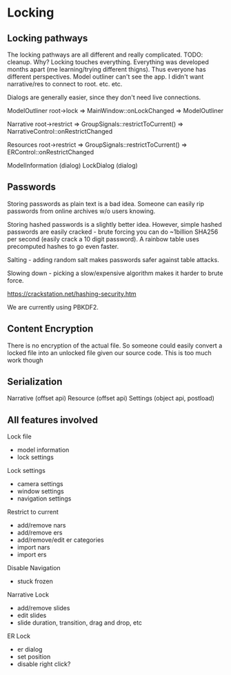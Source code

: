 # Locking

## Locking pathways

The locking pathways are all different and really complicated. TODO: cleanup. Why? Locking touches everything. Everything was developed months apart (me learning/trying different thigns). Thus everyone has different perspectives. Model outliner can't see the app. I didn't want narrative/res to connect to root. etc. etc.

Dialogs are generally easier, since they don't need live connections.

ModelOutliner
root->lock => MainWindow::onLockChanged => ModelOutliner

Narrative
root->restrict => GroupSignals::restrictToCurrent() => NarrativeControl::onRestrictChanged

Resources
root->restrict => GroupSignals::restrictToCurrent() => ERControl::onRestrictChanged

ModelInformation (dialog)
LockDialog (dialog)

## Passwords

Storing passwords as plain text is a bad idea. Someone can easily rip passwords from online archives w/o users knowing.

Storing hashed passwords is a slightly better idea. However, simple hashed passwords are easily cracked - brute forcing you can do ~1billion SHA256 per second (easily crack a 10 digit password). A rainbow table uses precomputed hashes to go even faster.

Salting - adding random salt makes passwords safer against table attacks.

Slowing down - picking a slow/expensive algorithm makes it harder to brute force.

https://crackstation.net/hashing-security.htm

We are currently using PBKDF2.

## Content Encryption

There is no encryption of the actual file. So someone could easily convert a locked file into an unlocked file given our source code. This is too much work though

## Serialization

Narrative (offset api)
Resource (offset api)
Settings (object api, postload)

## All features involved

Lock file
- model information
- lock settings

Lock settings
- camera settings
- window settings
- navigation settings

Restrict to current
- add/remove nars
- add/remove ers
- add/remove/edit er categories
- import nars
- import ers

Disable Navigation
- stuck frozen

Narrative Lock
- add/remove slides
- edit slides
- slide duration, transition, drag and drop, etc

ER Lock
- er dialog
- set position
- disable right click?

